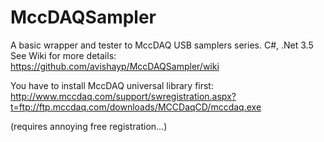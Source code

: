 MccDAQSampler
=============

A basic wrapper and tester to MccDAQ USB samplers series.
C#, .Net 3.5
See Wiki for more details: 
https://github.com/avishayp/MccDAQSampler/wiki

You have to install MccDAQ universal library first:
http://www.mccdaq.com/support/swregistration.aspx?t=ftp://ftp.mccdaq.com/downloads/MCCDaqCD/mccdaq.exe

(requires annoying free registration...)